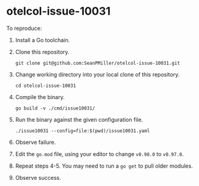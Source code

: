 # otelcol-issue-10031

To reproduce:

1.  Install a Go toolchain.

2.  Clone this repository.

        git clone git@github.com:SeanPMiller/otelcol-issue-10031.git

3.  Change working directory into your local clone of this repository.

        cd otelcol-issue-10031

4.  Compile the binary.

        go build -v ./cmd/issue10031/ 

5.  Run the binary against the given configuration file.

        ./issue10031 --config=file:$(pwd)/issue10031.yaml

6.  Observe failure.

7.  Edit the `go.mod` file, using your editor to change `v0.98.0` to `v0.97.0`.

8.  Repeat steps 4-5. You may need to run a `go get` to pull older modules.

9.  Observe success.
